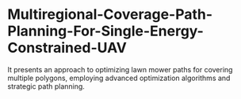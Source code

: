 # Multiregional-Coverage-Path-Planning-For-Single-Energy-Constrained-UAV
It presents an approach to optimizing lawn mower paths for covering multiple polygons, employing advanced optimization algorithms and strategic path planning.
